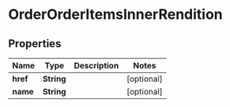 

# OrderOrderItemsInnerRendition


## Properties

| Name | Type | Description | Notes |
|------------ | ------------- | ------------- | -------------|
|**href** | **String** |  |  [optional] |
|**name** | **String** |  |  [optional] |



